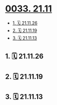 # [0033. 21.11](https://github.com/Tdahuyou/TNotes.footprints/tree/main/notes/0033.%2021.11)

<!-- region:toc -->

- [1. 🗓 21.11.26](#1--211126)
- [2. 🗓 21.11.19](#2--211119)
- [3. 🗓 21.11.13](#3--211113)

<!-- endregion:toc -->

## 1. 🗓 21.11.26

<Footprints :times="[2021, 11, 26, 22, 59]">
  <template #text-area>
    <p>实习俩月，喜糖却吃了仨回，都超好吃 😍😍😍</p>
    <p>今晚的公交，在学校门口停下时，等我的是一番景色，有点好看哈。</p>
    <p>实习期间。。。</p>
    <p>日常请假外出，导致相册一片绿。</p>
    <p>开始两周看了余华的活着 | 许三观卖血记，超赞，超赞，超赞，这里记录许三观卖血记的最后一句话：“这就叫屌毛出得比眉毛晚，长得倒比眉毛长。”</p>
    <p>每日回寝室后的视频日记持续记了俩月，不知几年后回看会是啥滋味。</p>
    <p>末班车打卡常客 ➕  1</p>
    <p>昨儿是上班以来体验最累的一天，回到寝室，直接把自个儿丢床上（澡都是早上起来洗的）。不过也正是那天得知这学期奖学金名单有我 🤩，扯平了，扯平了。</p>
    <p>最后，愿考研的朋友们，都能如愿上岸。</p>
    <p>。。。不早了，不写了，洗澡去。。。</p>
  </template>
  <template #image-list="{ openModal }">
    <img src="https://cdn.jsdelivr.net/gh/Tdahuyou/imgs@main/2025-02-16-13-18-40.png" @click="openModal(0)"/>
    <img src="https://cdn.jsdelivr.net/gh/Tdahuyou/imgs@main/2025-02-16-13-18-46.png" @click="openModal(1)"/>
    <img src="https://cdn.jsdelivr.net/gh/Tdahuyou/imgs@main/2025-02-16-13-18-52.png" @click="openModal(2)"/>
    <img src="https://cdn.jsdelivr.net/gh/Tdahuyou/imgs@main/2025-02-16-13-18-58.png" @click="openModal(3)"/>
    <img src="https://cdn.jsdelivr.net/gh/Tdahuyou/imgs@main/2025-02-16-13-19-02.png" @click="openModal(4)"/>
    <img src="https://cdn.jsdelivr.net/gh/Tdahuyou/imgs@main/2025-02-16-13-19-06.png" @click="openModal(5)"/>
    <img src="https://cdn.jsdelivr.net/gh/Tdahuyou/imgs@main/2025-02-16-13-19-10.png" @click="openModal(6)"/>
    <img src="https://cdn.jsdelivr.net/gh/Tdahuyou/imgs@main/2025-02-16-13-19-15.png" @click="openModal(7)"/>
    <img src="https://cdn.jsdelivr.net/gh/Tdahuyou/imgs@main/2025-02-16-13-19-20.png" @click="openModal(8)"/>
  </template>
</Footprints>

## 2. 🗓 21.11.19

<Footprints :times="[2021, 11, 19, 22, 27]">
  <template #text-area>
    <p>想到明后天还得上课，下个月还得毕设答辩 ➕  实习周报 ➕  毕设论文 ➕  考证。</p>
    <p>就想起建桥老师的那句话“我们学校是很支持考研的”。</p>
    <p>把所有事儿都提前，就怕耽误你下学期的考研。😄😄😄</p>
  </template>
</Footprints>

## 3. 🗓 21.11.13

<Footprints :times="[2021, 11, 13, 17, 7]">
  <template #text-area>
    <p>建桥公司：天冷了，又到了赚钱的季节。</p>
  </template>
  <template #image-list="{ openModal }">
    <img src="https://cdn.jsdelivr.net/gh/Tdahuyou/imgs@main/2025-02-16-13-21-11.png" @click="openModal(0)"/>
  </template>
</Footprints>
